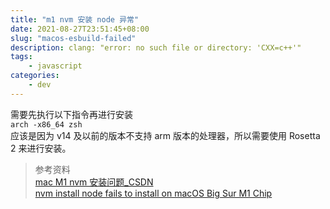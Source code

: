 ```yaml
---
title: "m1 nvm 安装 node 异常"
date: 2021-08-27T23:51:45+08:00
slug: "macos-esbuild-failed"
description: clang: "error: no such file or directory: 'CXX=c++'"
tags: 
    - javascript
categories:
    - dev
---
```


需要先执行以下指令再进行安装  
`arch -x86_64 zsh`  
应该是因为 v14 及以前的版本不支持 arm 版本的处理器，所以需要使用 Rosetta 2 来进行安装。

> 参考资料  
> [mac M1 nvm 安装问题_CSDN](https://blog.csdn.net/longgege001/article/details/114067242)   
> [nvm install node fails to install on macOS Big Sur M1 Chip](https://github.com/nvm-sh/nvm/issues/2350#issuecomment-734132550)
